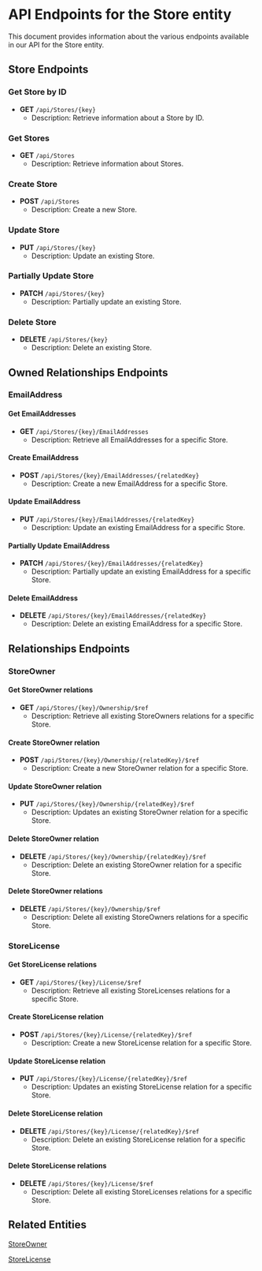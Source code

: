 # API Endpoints for the Store entity

This document provides information about the various endpoints available in our API for the Store entity.

## Store Endpoints

### Get Store by ID
- **GET** `/api/Stores/{key}`
  - Description: Retrieve information about a Store by ID.
  
### Get Stores
- **GET** `/api/Stores`
  - Description: Retrieve information about Stores.

### Create Store
- **POST** `/api/Stores`
  - Description: Create a new Store.

### Update Store
- **PUT** `/api/Stores/{key}`
  - Description: Update an existing Store.

### Partially Update Store
- **PATCH** `/api/Stores/{key}`
  - Description: Partially update an existing Store.
 
### Delete Store
- **DELETE** `/api/Stores/{key}`
  - Description: Delete an existing Store.

## Owned Relationships Endpoints

### EmailAddress

#### Get EmailAddresses
- **GET** `/api/Stores/{key}/EmailAddresses`
  - Description: Retrieve all EmailAddresses for a specific Store.

#### Create EmailAddress
- **POST** `/api/Stores/{key}/EmailAddresses/{relatedKey}`
  - Description: Create a new EmailAddress for a specific Store.

#### Update EmailAddress
- **PUT** `/api/Stores/{key}/EmailAddresses/{relatedKey}`
  - Description: Update an existing EmailAddress for a specific Store.
  
#### Partially Update EmailAddress
- **PATCH** `/api/Stores/{key}/EmailAddresses/{relatedKey}`
  - Description: Partially update an existing EmailAddress for a specific Store.

#### Delete EmailAddress
- **DELETE** `/api/Stores/{key}/EmailAddresses/{relatedKey}`
  - Description: Delete an existing EmailAddress for a specific Store.

## Relationships Endpoints

### StoreOwner

#### Get StoreOwner relations
- **GET** `/api/Stores/{key}/Ownership/$ref`
  - Description: Retrieve all existing StoreOwners relations for a specific Store.
  
#### Create StoreOwner relation
- **POST** `/api/Stores/{key}/Ownership/{relatedKey}/$ref`
  - Description: Create a new StoreOwner relation for a specific Store.
  
#### Update StoreOwner relation
- **PUT** `/api/Stores/{key}/Ownership/{relatedKey}/$ref`
  - Description: Updates an existing StoreOwner relation for a specific Store.

#### Delete StoreOwner relation
- **DELETE** `/api/Stores/{key}/Ownership/{relatedKey}/$ref`
  - Description: Delete an existing StoreOwner relation for a specific Store.

#### Delete StoreOwner relations
- **DELETE** `/api/Stores/{key}/Ownership/$ref`
  - Description: Delete all existing StoreOwners relations for a specific Store.

### StoreLicense

#### Get StoreLicense relations
- **GET** `/api/Stores/{key}/License/$ref`
  - Description: Retrieve all existing StoreLicenses relations for a specific Store.
  
#### Create StoreLicense relation
- **POST** `/api/Stores/{key}/License/{relatedKey}/$ref`
  - Description: Create a new StoreLicense relation for a specific Store.
  
#### Update StoreLicense relation
- **PUT** `/api/Stores/{key}/License/{relatedKey}/$ref`
  - Description: Updates an existing StoreLicense relation for a specific Store.

#### Delete StoreLicense relation
- **DELETE** `/api/Stores/{key}/License/{relatedKey}/$ref`
  - Description: Delete an existing StoreLicense relation for a specific Store.

#### Delete StoreLicense relations
- **DELETE** `/api/Stores/{key}/License/$ref`
  - Description: Delete all existing StoreLicenses relations for a specific Store.

## Related Entities

[StoreOwner](StoreOwnerEndpoints.md)

[StoreLicense](StoreLicenseEndpoints.md)
